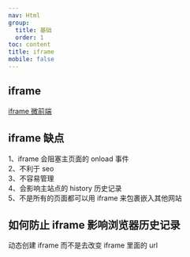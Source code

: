 ```yaml
---
nav: Html
group:
  title: 基础
  order: 1
toc: content
title: iframe
mobile: false
---
```


## iframe

<a href="https://juejin.cn/post/7185070739064619068" target="_blank">iframe 微前端</a>

## iframe 缺点

1、iframe 会阻塞主页面的 onload 事件  
2、不利于 seo  
3、不容易管理  
4、会影响主站点的 history 历史记录  
5、不是所有的页面都可以用 iframe 来包裹嵌入其他网站

## 如何防止 iframe 影响浏览器历史记录

动态创建 iframe 而不是去改变 iframe 里面的 url
